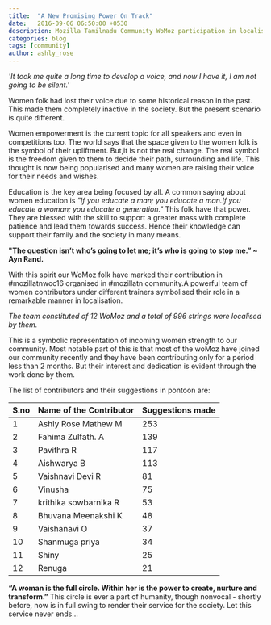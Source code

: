 ```yaml
---
title:  "A New Promising Power On Track"
date:   2016-09-06 06:50:00 +0530
description: Mozilla Tamilnadu Community WoMoz participation in localisation
categories: blog
tags: [community]
author: ashly_rose
---
```

*'It took me quite a long time to develop a voice, and now I have it, I am not going to be silent.'* 
 
Women folk had lost their voice due to some historical reason in the past. This made them completely inactive in the society. But the present scenario is quite different.

Women empowerment is the current topic for all speakers and even in competitions too. The world says that the space given to the women folk is the symbol of their upliftment. But,it is not the real change. The real symbol is the freedom given to them to decide their path, surrounding and life. 
This thought is now being popularised and many women are raising their voice for their needs and wishes. 

Education is the key area being focused by all. A common saying about women education is *"If you educate a man; you educate a man.If you educate a woman; you educate a generation."* This folk have that power. They are blessed with the skill to support a greater mass with complete patience and lead them towards success. Hence their knowledge can support their family and the society in many means.
 
**"The question isn’t who’s going to let me; it’s who is going to stop me.” ~ Ayn Rand.**
 
With this spirit our WoMoz folk have marked their contribution in #mozillatnwoc16 organised in #mozillatn community.A powerful team of women contributors under different trainers  symbolised their role in  a remarkable manner in localisation.

*The team constituted of 12 WoMoz and a total of  996 strings were localised by them.*

This is a symbolic representation of incoming women strength to our community. Most notable part of this is that most of the woMoz have joined  our community recently and they have been contributing only for a period less than 2 months. But their interest and dedication is evident through the work done by them. 


The list of contributors and their suggestions in pontoon are:

S.no  |    Name of the Contributor   |    Suggestions made
------|------------------------------|----------------------
1     |     Ashly Rose Mathew M      |           253
2     |      Fahima Zulfath. A       |           139
3     |         Pavithra R           |           117
4     |         Aishwarya B          |           113
5     |       Vaishnavi Devi R       |            81
6     |           Vinusha            |            75
7     |     krithika sowbarnika R    |            53
8     |      Bhuvana Meenakshi K     |            48
9     |         Vaishanavi O         |            37
10    |        Shanmuga priya        |            34
11    |            Shiny             |            25
12    |            Renuga            |            21
 

 
**“A woman is the full circle. Within her is the power to create, nurture and transform.”**  This circle is ever a part of humanity, though nonvocal - shortly before, now is in full swing to render their service for the society. Let this service never ends...
